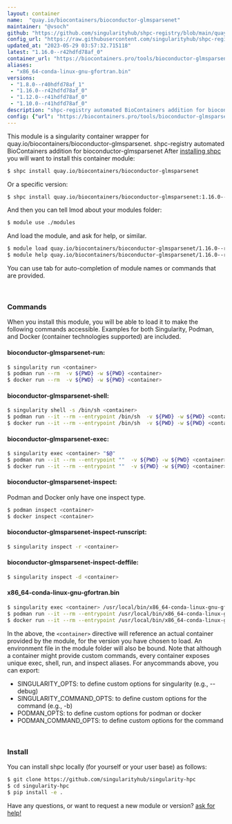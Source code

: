 ```yaml
---
layout: container
name:  "quay.io/biocontainers/bioconductor-glmsparsenet"
maintainer: "@vsoch"
github: "https://github.com/singularityhub/shpc-registry/blob/main/quay.io/biocontainers/bioconductor-glmsparsenet/container.yaml"
config_url: "https://raw.githubusercontent.com/singularityhub/shpc-registry/main/quay.io/biocontainers/bioconductor-glmsparsenet/container.yaml"
updated_at: "2023-05-29 03:57:32.715118"
latest: "1.16.0--r42hdfd78af_0"
container_url: "https://biocontainers.pro/tools/bioconductor-glmsparsenet"
aliases:
 - "x86_64-conda-linux-gnu-gfortran.bin"
versions:
 - "1.8.0--r40hdfd78af_1"
 - "1.16.0--r42hdfd78af_0"
 - "1.12.0--r41hdfd78af_0"
 - "1.10.0--r41hdfd78af_0"
description: "shpc-registry automated BioContainers addition for bioconductor-glmsparsenet"
config: {"url": "https://biocontainers.pro/tools/bioconductor-glmsparsenet", "maintainer": "@vsoch", "description": "shpc-registry automated BioContainers addition for bioconductor-glmsparsenet", "latest": {"1.16.0--r42hdfd78af_0": "sha256:d3d238348cabf3cbfac86219ac98dd7628104468d1e58cdbcbe301e171389016"}, "tags": {"1.8.0--r40hdfd78af_1": "sha256:ee7d0efd8232b46685afd3607548df7c2c37e664a5eaf02cde394ec0e7917225", "1.16.0--r42hdfd78af_0": "sha256:d3d238348cabf3cbfac86219ac98dd7628104468d1e58cdbcbe301e171389016", "1.12.0--r41hdfd78af_0": "sha256:19b8ef8e573331afebcc92bf863d43e6c842e39e02fd3dabe830f69afe3375f7", "1.10.0--r41hdfd78af_0": "sha256:0a77b7878c0c0cb2b32e9e28cf22ce4b474c3a57f743729be4a3aab452c713b6"}, "docker": "quay.io/biocontainers/bioconductor-glmsparsenet", "aliases": {"x86_64-conda-linux-gnu-gfortran.bin": "/usr/local/bin/x86_64-conda-linux-gnu-gfortran.bin"}}
---
```


This module is a singularity container wrapper for quay.io/biocontainers/bioconductor-glmsparsenet.
shpc-registry automated BioContainers addition for bioconductor-glmsparsenet
After [installing shpc](#install) you will want to install this container module:


```bash
$ shpc install quay.io/biocontainers/bioconductor-glmsparsenet
```

Or a specific version:

```bash
$ shpc install quay.io/biocontainers/bioconductor-glmsparsenet:1.16.0--r42hdfd78af_0
```

And then you can tell lmod about your modules folder:

```bash
$ module use ./modules
```

And load the module, and ask for help, or similar.

```bash
$ module load quay.io/biocontainers/bioconductor-glmsparsenet/1.16.0--r42hdfd78af_0
$ module help quay.io/biocontainers/bioconductor-glmsparsenet/1.16.0--r42hdfd78af_0
```

You can use tab for auto-completion of module names or commands that are provided.

<br>

### Commands

When you install this module, you will be able to load it to make the following commands accessible.
Examples for both Singularity, Podman, and Docker (container technologies supported) are included.

#### bioconductor-glmsparsenet-run:

```bash
$ singularity run <container>
$ podman run --rm  -v ${PWD} -w ${PWD} <container>
$ docker run --rm  -v ${PWD} -w ${PWD} <container>
```

#### bioconductor-glmsparsenet-shell:

```bash
$ singularity shell -s /bin/sh <container>
$ podman run --it --rm --entrypoint /bin/sh  -v ${PWD} -w ${PWD} <container>
$ docker run --it --rm --entrypoint /bin/sh  -v ${PWD} -w ${PWD} <container>
```

#### bioconductor-glmsparsenet-exec:

```bash
$ singularity exec <container> "$@"
$ podman run --it --rm --entrypoint ""  -v ${PWD} -w ${PWD} <container> "$@"
$ docker run --it --rm --entrypoint ""  -v ${PWD} -w ${PWD} <container> "$@"
```

#### bioconductor-glmsparsenet-inspect:

Podman and Docker only have one inspect type.

```bash
$ podman inspect <container>
$ docker inspect <container>
```

#### bioconductor-glmsparsenet-inspect-runscript:

```bash
$ singularity inspect -r <container>
```

#### bioconductor-glmsparsenet-inspect-deffile:

```bash
$ singularity inspect -d <container>
```


#### x86_64-conda-linux-gnu-gfortran.bin

```bash
$ singularity exec <container> /usr/local/bin/x86_64-conda-linux-gnu-gfortran.bin
$ podman run --it --rm --entrypoint /usr/local/bin/x86_64-conda-linux-gnu-gfortran.bin   -v ${PWD} -w ${PWD} <container> -c " $@"
$ docker run --it --rm --entrypoint /usr/local/bin/x86_64-conda-linux-gnu-gfortran.bin   -v ${PWD} -w ${PWD} <container> -c " $@"
```



In the above, the `<container>` directive will reference an actual container provided
by the module, for the version you have chosen to load. An environment file in the
module folder will also be bound. Note that although a container
might provide custom commands, every container exposes unique exec, shell, run, and
inspect aliases. For anycommands above, you can export:

 - SINGULARITY_OPTS: to define custom options for singularity (e.g., --debug)
 - SINGULARITY_COMMAND_OPTS: to define custom options for the command (e.g., -b)
 - PODMAN_OPTS: to define custom options for podman or docker
 - PODMAN_COMMAND_OPTS: to define custom options for the command

<br>

### Install

You can install shpc locally (for yourself or your user base) as follows:

```bash
$ git clone https://github.com/singularityhub/singularity-hpc
$ cd singularity-hpc
$ pip install -e .
```

Have any questions, or want to request a new module or version? [ask for help!](https://github.com/singularityhub/singularity-hpc/issues)
